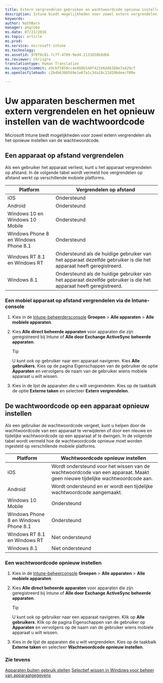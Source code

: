 ```yaml
---
title: Extern vergrendelen gebruiken en wachtwoordcode opnieuw instellen | Microsoft Intune
description: Intune biedt mogelijkheden voor zowel extern vergrendelen als het opnieuw instellen van de wachtwoordcode.
keywords: 
author: NathBarn
manager: angrobe
ms.date: 07/21/2016
ms.topic: article
ms.prod: 
ms.service: microsoft-intune
ms.technology: 
ms.assetid: 970f8c81-7c7f-4789-9ed4-2133d50b9db6
ms.reviewer: chrisgre
translationtype: Human Translation
ms.sourcegitcommit: e9cbf5858cc4e860b540f421b6d463b8e7a429cf
ms.openlocfilehash: c2b4b6308569e1e67a1c3da18c12d19bdeecf08e

---
```

# Uw apparaten beschermen met extern vergrendelen en het opnieuw instellen van de wachtwoordcode
Microsoft Intune biedt mogelijkheden voor zowel extern vergrendelen als het opnieuw instellen van de wachtwoordcode.

## Een apparaat op afstand vergrendelen
Als een gebruiker het apparaat verliest, kunt u het apparaat vergrendelen op afstand. In de volgende tabel wordt vermeld hoe vergrendelen op afstand werkt op verschillende mobiele platforms.

|Platform|Vergrendelen op afstand|
|------------|---------------|
|iOS|Ondersteund|
|Android|Ondersteund|
|Windows 10 en Windows 10 Mobile|Ondersteund|
|Windows Phone 8 en Windows Phone 8.1|Ondersteund|
|Windows RT 8.1 en Windows RT|Ondersteund als de huidige gebruiker van het apparaat dezelfde gebruiker is die het apparaat heeft geregistreerd.|
|Windows 8.1|Ondersteund als de huidige gebruiker van het apparaat dezelfde gebruiker is die het apparaat heeft geregistreerd.|


### Een mobiel apparaat op afstand vergrendelen via de Intune-console

1.  Kies in de [Intune-beheerdersconsole](https://manage.microsoft.com/) **Groepen** &gt; **Alle apparaten** &gt; **Alle mobiele apparaten**.

2.  Kies **Alle direct beheerde apparaten** voor apparaten die zijn geregistreerd bij Intune of **Alle door Exchange ActiveSync beheerde apparaten**.

    > [!TIP]
    > U kunt ook op gebruiker naar een apparaat navigeren. Kies **Alle gebruikers**. Kies op de pagina Eigenschappen van de gebruiker de optie **Apparaten** en vervolgens de naam van de gebruiker wiens mobiele apparaat u wilt wissen.

3.  Kies in de lijst de apparaten die u wilt vergrendelen. Kies op de taakbalk de optie **Externe taken** en selecteer **Extern vergrendelen**.

## De wachtwoordcode op een apparaat opnieuw instellen
Als een gebruiker de wachtwoordcode vergeet, kunt u helpen door de wachtwoordcode van een apparaat te verwijderen of door een nieuwe en tijdelijke wachtwoordcode op een apparaat af te dwingen. In de volgende tabel wordt vermeld hoe de wachtwoordcode opnieuw moet worden ingesteld op verschillende mobiele platforms.

|Platform|Wachtwoordcode opnieuw instellen|
|------------|------------------|
|iOS|Wordt ondersteund voor het wissen van de wachtwoordcode van een apparaat. Maakt geen nieuwe tijdelijke wachtwoordcode aan.|
|Android|Wordt ondersteund en er wordt een tijdelijke wachtwoordcode aangemaakt.|
|Windows 10 Mobile|Ondersteund|
|Windows Phone 8 en Windows Phone 8.1|Ondersteund|
|Windows RT 8.1 en Windows RT|Niet ondersteund|
|Windows 8.1|Niet ondersteund|

### Een wachtwoordcode opnieuw instellen

1.  Kies in de [Intune-beheerconsole](https://manage.microsoft.com/) **Groepen** &gt; **Alle apparaten** &gt; **Alle mobiele apparaten**.

2.  Kies **Alle direct beheerde apparaten** voor apparaten die zijn geregistreerd bij Intune of **Alle door Exchange ActiveSync beheerde apparaten**.

    > [!TIP]
    > U kunt ook op gebruiker naar een apparaat navigeren. Klik op **Alle gebruikers**. Klik op de pagina Eigenschappen van de gebruiker op **Apparaten** en vervolgens op de naam van de gebruiker wiens mobiele apparaat u wilt wissen.

3.  Kies in de lijst de apparaten die u wilt vergrendelen. Kies op de taakbalk **Externe taken** en selecteer **Wachtwoordcode opnieuw instellen**.


### Zie tevens
[Apparaten buiten gebruik stellen](retire-devices-from-microsoft-intune-management.md)
[Selectief wissen in Windows voor beheer van apparaatgegevens](http://technet.microsoft.com/library/dn486874.aspx)



<!--HONumber=Jul16_HO4-->


